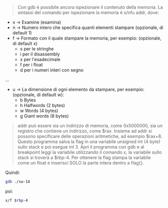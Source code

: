 > Con gdb è possibile ancora ispezionare il contenuto della memoria. La sintassi del comando per ispezionare la memoria é x/nfu addr, dove:

- x -> Examine (esamina)
- n -> Numero intero che specifica quanti elementi stampare (opzionale, di default 1)
- f -> Formato con il quale stampare la memoria, per esempio: (opzionale, di default x)
  - s per le stringhe
  - i per il disassembly
  - x per l'esadecimale
  - f per i float
  - d per i numeri interi con segno

...
- u -> La dimensione di ogni elemento da stampare, per esempio: (opzionale, di default w):
  - b Bytes
  - h Halfwords (2 bytes)
  - w Words (4 bytes)
  - g Giant words (8 bytes)

> addr può essere sia un indirizzo di memoria, come 0x5000000, sia un registro che contiene un indirizzo, come $rax. Insieme ad addr si possono specificare delle operazioni aritmetiche, ad esempio $rax+8. Questo programma salva la flag in una variabile unsigned int (4 byte) sullo stack e poi esegue int 3. Apri il programma con gdb e al breakpoint leggi la variabile utilizzando il comando x, la variabile sullo stack si troverà a $rbp-4. Per ottenere la flag stampa la variabile come un float e inserisci SOLO la parte intera dentro a flag{}.


Quindi:
```bash
gdb ./sw-14
```
poi:
```bash
x/f $rbp-4
```
